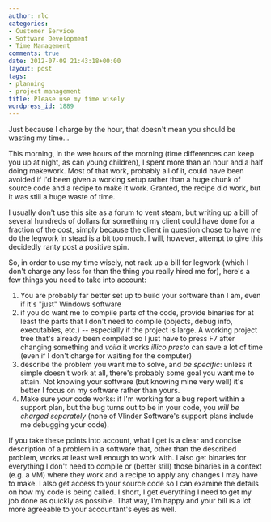 ```yaml
---
author: rlc
categories:
- Customer Service
- Software Development
- Time Management
comments: true
date: 2012-07-09 21:43:18+00:00
layout: post
tags:
- planning
- project management
title: Please use my time wisely
wordpress_id: 1889
---
```


Just because I charge by the hour, that doesn't mean you should be wasting my time...

This morning, in the wee hours of the morning (time differences can keep you up at night, as can young children), I spent more than an hour and a half doing makework. Most of that work, probably all of it, could have been avoided if I'd been given a working setup rather than a huge chunk of source code and a recipe to make it work. Granted, the recipe did work, but it was still a huge waste of time.

<!--more-->

I usually don't use this site as a forum to vent steam, but writing up a bill of several hundreds of dollars for something my client could have done for a fraction of the cost, simply because the client in question chose to have me do the legwork in stead is a bit too much. I will, however, attempt to give this decidedly ranty post a positive spin.

So, in order to use my time wisely, not rack up a bill for legwork (which I don't charge any less for than the thing you really hired me for), here's a few things you need to take into account:

1. You are probably far better set up to build your software than I am, even if it's "just" Windows software
2. if you do want me to compile parts of the code, provide binaries for at least the parts that I don't need to compile (objects, debug info, executables, etc.) -- especially if the project is large. A working project tree that's already been compiled so I just have to press F7 after changing something and _voila_ it works _illico presto_ can save a lot of time (even if I don't charge for waiting for the computer)
3. describe the problem you want me to solve, and _be specific_: unless it simple doesn't work at all, there's probably some goal you want me to attain. Not knowing your software (but knowing mine very well) it's better I focus on my software rather than yours.
4. Make sure _your_ code works: if I'm working for a bug report within a support plan, but the bug turns out to be in your code, you _will be charged separately_ (none of Vlinder Software's support plans include me debugging your code).

If you take these points into account, what I get is a clear and concise description of a problem in a software that, other than the described problem, works at least well enough to work with. I also get binaries for everything I don't need to compile or (better still) those binaries in a context (e.g. a VM) where they work and a recipe to apply any changes I may have to make. I also get access to your source code so I can examine the details on how my code is being called. I short, I get everything I need to get my job done as quickly as possible. That way, I'm happy and your bill is a lot more agreeable to your accountant's eyes as well.